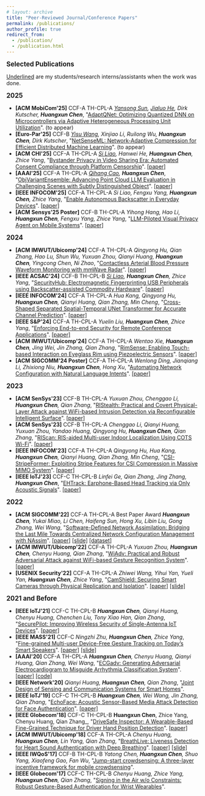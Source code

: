 ```yaml
---
# layout: archive
title: "Peer-Reviewed Journal/Conference Papers"
permalink: /publications/
author_profile: true
redirect_from:
  - /publication/
  - /publication.html
---
```


<!-- {% if author.googlescholar %}
  You can also find my articles on <u><a href="{{author.googlescholar}}">my Google Scholar profile</a>.</u>
{% endif %}

{% include base_path %}

{% for post in site.publications reversed %}
  {% include archive-single.html %}
{% endfor %} -->

<big>**Selected Publications**</big>

<u>Underlined</u> are my students/research interns/assistants when the work was done. 

<big>**2025**</big>

- **[ACM MobiCom'25]** <span class="inline-blue-box">CCF-A</span> <span class="inline-green-box">TH-CPL-A</span> _<u>Yansong Sun</u>, <u>Jialuo He</u>, Dirk Kutscher, **Huangxun Chen**_, "[AdaptQNet: Optimizing Quantized DNN on Microcontrollers via Adaptive Heterogeneous Processing Unit Utilization]()". (to appear)
- **[Euro-Par'25]** <span class="inline-blue-box">CCF-B</span> _<u>Yisu Wang</u>, Xinjiao Li, Ruilong Wu, **Huangxun Chen**, Dirk Kutscher_, "[NetSenseML: Network-Adaptive Compression for Efficient Distributed Machine Learning]()". (to appear)
- **[ACM CHI'25]** <span class="inline-blue-box">CCF-A</span> <span class="inline-green-box">TH-CPL-A</span> _<u>Si Liao</u>, Hanwei He, **Huangxun Chen**, Zhice Yang_, "[Bystander Privacy in Video Sharing Era: Automated Consent Compliance through Platform Censorship](https://dl.acm.org/doi/10.1145/3706598.3713391)". [[paper]](https://amyworkspace.github.io/hxchen/files/chi25-selfflag.pdf)
- **[AAAI'25]** <span class="inline-blue-box">CCF-A</span> <span class="inline-green-box">TH-CPL-A</span> _<u>Qihang Cao</u>, **Huangxun Chen**_, "[ObjVariantEnsemble: Advancing Point Cloud LLM Evaluation in Challenging Scenes with Subtly Distinguished Object](https://ojs.aaai.org/index.php/AAAI/article/view/32190)". [[paper]](https://amyworkspace.github.io/hxchen/files/aaai25-ove.pdf)
- **[IEEE INFOCOM'25]** <span class="inline-blue-box">CCF-A</span> <span class="inline-green-box">TH-CPL-A</span> _Si Liao, Fengxu Yang, **Huangxun Chen**, Zhice Yang_, "[Enable Autonomous Backscatter in Everyday Devices](https://infocom2025.ieee-infocom.org/program/accepted-paper-list-main-conference)". [[paper]](https://amyworkspace.github.io/hxchen/files/infocom25_emscatter.pdf)
- **[ACM Sensys'25 Poster]** <span class="inline-blue-box">CCF-B</span> <span class="inline-green-box">TH-CPL-A</span> _Yihong Hang, Hao Li, **Huangxun Chen**, Fengxu Yang, Zhice Yang_, "[LLM-Piloted Visual Privacy Agent on Mobile Systems](https://dl.acm.org/doi/10.1145/3715014.3724025)". [[paper]](https://amyworkspace.github.io/hxchen/files/sensys25posters-privacyagent.pdf)


<big>**2024**</big>

- **[ACM IMWUT/Ubicomp'24]** <span class="inline-blue-box">CCF-A</span> <span class="inline-green-box">TH-CPL-A</span> _Qingyong Hu, Qian Zhang, Hao Lu, Shun Wu, Yuxuan Zhou, Qianyi Huang, **Huangxun Chen**, Yingcong Chen, Ni Zhao_, "[Contactless Arterial Blood Pressure Waveform Monitoring with mmWave Radar](https://dl.acm.org/doi/10.1145/3699781)". [[paper]](https://amyworkspace.github.io/hxchen/files/ubicomp24-wavebp.pdf)
- **[IEEE ACSAC'24]** <span class="inline-blue-box">CCF-B</span> <span class="inline-green-box">TH-CPL-B</span> _<u>Si Liao</u>, **Huangxun Chen**, Zhice Yang_, "[SecurityHub: Electromagnetic Fingerprinting USB Peripherals using Backscatter-assisted Commodity Hardware](https://ieeexplore.ieee.org/document/10917481)". [[paper]](https://amyworkspace.github.io/hxchen/files/acsac24-securityhub.pdf)
- **[IEEE INFOCOM'24]** <span class="inline-blue-box">CCF-A</span> <span class="inline-green-box">TH-CPL-A</span>  _Hua Kang, Qingyong Hu, **Huangxun Chen**, Qianyi Huang, Qian Zhang, Min Cheng_, "[Cross-Shaped Separated Spatial-Temporal UNet Transformer for Accurate Channel Prediction](https://infocom2024.ieee-infocom.org/program/accepted-paper-list-main-conference)". [[paper]](https://amyworkspace.github.io/hxchen/files/infocom24-cs3tunet.pdf)
- **[IEEE S&P'24]** <span class="inline-blue-box">CCF-A</span> <span class="inline-green-box">TH-CPL-A</span> _Yuelin Liu, **Huangxun Chen**, Zhice Yang_, "[Enforcing End-to-end Security for Remote Conference Applications](https://www.computer.org/csdl/proceedings-article/sp/2024/313000a202/1WPcYvAYYaA)". [[paper]](https://amyworkspace.github.io/hxchen/files/sp24-mTunnel.pdf)
- **[ACM IMWUT/Ubicomp'24]** <span class="inline-blue-box">CCF-A</span> <span class="inline-green-box">TH-CPL-A</span> _Wentao Xie, **Huangxun Chen**, Jing Wei, Jin Zhang, Qian Zhang_, "[RimSense: Enabling Touch-based Interaction on Eyeglass Rim using Piezoelectric Sensors](https://dl.acm.org/doi/10.1145/3631456)". [[paper]](https://amyworkspace.github.io/hxchen/files/ubicomp24-rimsense.pdf)
- **[ACM SIGCOMM'24 Poster]** <span class="inline-blue-box">CCF-A</span> <span class="inline-green-box">TH-CPL-A</span> _Wenlong Ding, Jianqiang Li, Zhixiong Niu, **Huangxun Chen**, Hong Xu_, "[Automating Network Configuration with Natural Language Intents](https://dl.acm.org/doi/10.1145/3672202.3673721)". [[paper]](https://amyworkspace.github.io/hxchen/files/sigcomm24poster-etna.pdf)

<big>**2023**</big>

- **[ACM SenSys'23]** <span class="inline-blue-box">CCF-B</span> <span class="inline-green-box">TH-CPL-A</span> _Yuxuan Zhou, Chenggao Li, **Huangxun Chen**, Qian Zhang_, "[RIStealth: Practical and Covert Physical-Layer Attack against WiFi-based Intrusion Detection via Reconfigurable Intelligent Surface](https://sensys.acm.org/2023/program/)". [[paper]](https://amyworkspace.github.io/hxchen/files/sensys23-ristealth.pdf)
- **[ACM SenSys'23]** <span class="inline-blue-box">CCF-B</span> <span class="inline-green-box">TH-CPL-A</span> _Chenggao Li, Qianyi Huang, Yuxuan Zhou, Yandao Huang, Qingyong Hu, **Huangxun Chen**, Qian Zhang_, "[RIScan: RIS-aided Multi-user Indoor Localization Using COTS Wi-Fi](https://sensys.acm.org/2023/program/)". [[paper]](https://amyworkspace.github.io/hxchen/files/sensys23-riscan.pdf)
- **[IEEE INFOCOM'23]** <span class="inline-blue-box">CCF-A</span> <span class="inline-green-box">TH-CPL-A</span> _Qingyong Hu, Hua Kang, **Huangxun Chen**, Qianyi Huang, Qian Zhang, Min Cheng_, "[CSI-StripeFormer: Exploiting Stripe Features for CSI Compression in Massive MIMO System](https://infocom.info/day/3/track/Track%20B)". [[paper]](https://amyworkspace.github.io/hxchen/files/infocom23-csistripeformer.pdf)
- **[IEEE IoTJ'23]** <span class="inline-blue-box">CCF-C</span> <span class="inline-green-box">TH-CPL-B</span> _Linfei Ge, Qian Zhang, Jing Zhang, **Huangxun Chen**_, "[EHTrack: Earphone-Based Head Tracking via Only Acoustic Signals](https://ieeexplore.ieee.org/abstract/document/10192901)". [[paper]](https://amyworkspace.github.io/hxchen/files/iotj23-ehtrack.pdf)

<big>**2022**</big>

- **[ACM SIGCOMM'22]** <span class="inline-blue-box">CCF-A</span> <span class="inline-green-box">TH-CPL-A</span> <span class="inline-red-box">Best Paper Award</span> _**Huangxun Chen**, Yukai Miao, Li Chen, Haifeng Sun, Hong Xu, Libin Liu, Gong Zhang, Wei Wang_, "[Software-Defined Network Assimilation: Bridging the Last Mile Towards Centralized Network Configuration Management with NAssim](https://dl.acm.org/doi/10.1145/3544216.3544244)". [[paper]](https://amyworkspace.github.io/hxchen/files/sigcomm22-nassim.pdf) [[slide]](https://amyworkspace.github.io/hxchen/files/sigcomm22-nassim-slide.pdf) [[dataset]](https://github.com/AmyWorkspace/nassim) 
- **[ACM IMWUT/Ubicomp'22]** <span class="inline-blue-box">CCF-A</span> <span class="inline-green-box">TH-CPL-A</span> _Yuxuan Zhou, **Huangxun Chen**, Chenyu Huang, Qian Zhang_, "[WiAdv: Practical and Robust Adversarial Attack against WiFi-based Gesture Recognition System](https://dl.acm.org/doi/abs/10.1145/3534618)". [[paper]](https://amyworkspace.github.io/hxchen/files/ubicomp22-wiadv.pdf)
- **[USENIX Security'22]** <span class="inline-blue-box">CCF-A</span> <span class="inline-green-box">TH-CPL-A</span> _Zhiwei Wang, Yihui Yan, Yueli Yan, **Huangxun Chen**, Zhice Yang_, "[CamShield: Securing Smart Cameras through Physical Replication and
  Isolation](https://www.usenix.org/conference/usenixsecurity22/presentation/wang-zhiwei)". [[paper]](https://www.yangzhice.com/docforweb/CamShield/CamShield_Security.pdf) [[slide]](https://www.usenix.org/system/files/sec22_slides-wang_zhiwei.pdf)

<big>**2021 and Before**</big>

- **[IEEE IoTJ'21]** <span class="inline-blue-box">CCF-C</span> <span class="inline-green-box">TH-CPL-B</span> _**Huangxun Chen**, Qianyi Huang, Chenyu Huang, Chenchen Liu, Tony Xiao Han, Qian Zhang_, "[SecurePilot: Improving Wireless Security of Single-Antenna IoT Devices](https://ieeexplore.ieee.org/document/9427993/)". [[paper]](https://amyworkspace.github.io/hxchen/files/iotj21-securepilot.pdf)
- **[IEEE MASS'21]** <span class="inline-blue-box">CCF-C</span> _Ningzhi Zhu, **Huangxun Chen**, Zhice Yang_, "[Fine-grained Multi-user Device-Free Gesture Tracking on Today’s Smart Speakers](https://ieeexplore.ieee.org/document/9637756)". [[paper]](https://amyworkspace.github.io/hxchen/files/mass2021-sparsetrack.pdf) [[slide]](https://amyworkspace.github.io/hxchen/files/mass2021-sparsetrack-slide.pdf)
- **[AAAI'20]** <span class="inline-blue-box">CCF-A</span> <span class="inline-green-box">TH-CPL-A</span> _**Huangxun Chen**, Chenyu Huang, Qianyi Huang, Qian Zhang, Wei Wang_, "[ECGadv: Generating Adversarial Electrocardiogram to Misguide Arrhythmia Classification System](https://ojs.aaai.org/index.php/AAAI/article/view/5748/5604)". [[paper]](https://amyworkspace.github.io/hxchen/files/aaai2020-ecgadv.pdf) [[code]](https://github.com/codespace123/ECGadv)
- **[IEEE Network'20]** _Qianyi Huang, **Huangxun Chen**, Qian Zhang_, "[Joint Design of Sensing and Communication Systems for Smart Homes](https://ieeexplore.ieee.org/document/9143269)".
- **[IEEE IoTJ'19]** <span class="inline-blue-box">CCF-C</span> <span class="inline-green-box">TH-CPL-B</span> _**Huangxun Chen**, Wei Wang, Jin Zhang, Qian Zhang_, "[EchoFace: Acoustic Sensor-Based Media Attack Detection for Face Authentication](https://ieeexplore.ieee.org/document/8932608/)". [[paper]](https://amyworkspace.github.io/hxchen/files/iotj19-echoface.pdf)
- **[IEEE Globecom'18]** <span class="inline-blue-box">CCF-C</span> <span class="inline-green-box">TH-CPL-B</span> **Huangxun Chen**, Zhice Yang, Chenyu Huang, Qian Zhang_, "[DriveSafe Inspector: A Wearable-Based Fine-Grained Technique for Driver Hand Position Detection](https://ieeexplore.ieee.org/document/8647653)". [[paper]](https://amyworkspace.github.io/hxchen/files/globecom2018-drivesafe.pdf)
- **[ACM IMWUT/Ubicomp'18]** <span class="inline-blue-box">CCF-A</span> <span class="inline-green-box">TH-CPL-A</span> _Chenyu Huang, **Huangxun Chen**, Lin Yang, Qian Zhang_, "[BreathLive: Liveness Detection for Heart Sound Authentication with Deep Breathing](https://dl.acm.org/doi/10.1145/3191744)". [[paper]](https://amyworkspace.github.io/hxchen/files/ubicomp18-breathlive.pdf) [[slide]](https://amyworkspace.github.io/hxchen/files/ubicomp18-breathlive-slide.pdf)
- **[IEEE IWQoS'17]** <span class="inline-blue-box">CCF-B</span> <span class="inline-green-box">TH-CPL-B</span> _Yatong Chen, **Huangxun Chen**, Shuo Yang, Xiaofeng Gao, Fan Wu_, "[Jump-start crowdsensing: A three-layer incentive framework for mobile crowdsensing](https://ieeexplore.ieee.org/document/7969168)".
- **[IEEE Globecom'17]** <span class="inline-blue-box">CCF-C</span> <span class="inline-green-box">TH-CPL-B</span> _Chenyu Huang, Zhice Yang, **Huangxun Chen**, Qian Zhang_, "[Signing in the Air w/o Constraints: Robust Gesture-Based Authentication for Wrist Wearables](http://ieeexplore.ieee.org/document/8253995/)".

